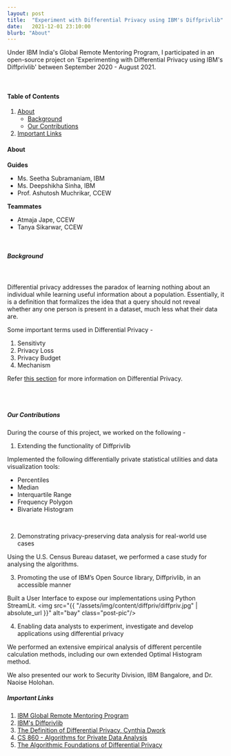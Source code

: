 ```yaml
---
layout: post
title:  "Experiment with Differential Privacy using IBM's Diffprivlib"
date:   2021-12-01 23:10:00
blurb: "About"
---
```

Under IBM India's Global Remote Mentoring Program, I participated in an open-source project on 'Experimenting with Differential Privacy using IBM's Diffprivlib' between September 2020 - August 2021.

<br />


#### Table of Contents
1. [About](#about)
    * [Background](#about)
    * [Our Contributions](#our-contributions)
3. [Important Links](#important-links)

#### About

**Guides**
- Ms. Seetha Subramaniam, IBM
- Ms. Deepshikha Sinha, IBM
- Prof. Ashutosh Muchrikar, CCEW

**Teammates**
- Atmaja Jape, CCEW
- Tanya Sikarwar, CCEW
<br />

##### Background

<br />

Differential privacy addresses the paradox of learning nothing about an individual while learning useful information about a population. Essentially, it is a definition that formalizes the idea that a query should not reveal whether any one person is present in a dataset, much less what their data are.

Some important terms used in Differential Privacy -
1. Sensitivty
2. Privacy Loss
3. Privacy Budget
4. Mechanism

Refer [this section](#important-links) for more information on Differential Privacy.

<br />
<br />

##### Our Contributions

During the course of this project, we worked on the following -

1. Extending the functionality of Diffprivlib

Implemented the following differentially private statistical utilities and data visualization tools:
* Percentiles
* Median
* Interquartile Range
* Frequency Polygon
* Bivariate Histogram
<br />

2. Demonstrating privacy-preserving data analysis for real-world use cases

Using the U.S. Census Bureau dataset, we performed a case study for analysing the algorithms.

3. Promoting the use of IBM’s Open Source library, Diffprivlib, in an accessible manner

Built a User Interface to expose our implementations using Python StreamLit.
<img src="{{ "/assets/img/content/diffpriv/diffpriv.jpg" | absolute_url }}" alt="bay" class="post-pic"/>

4. Enabling data analysts to experiment, investigate and develop applications using differential privacy

We performed an extensive empirical analysis of different percentile calculation methods, including our own extended Optimal Histogram method.
<br />

We also presented our work to Security Division, IBM Bangalore, and Dr. Naoise Holohan.

##### Important Links

1. [IBM Global Remote Mentoring Program](http://connecttobuild.in/)
2. [IBM's Diffprivlib](https://github.com/IBM/differential-privacy-library)
3. [The Definition of Differential Privacy, Cynthia Dwork](https://www.youtube.com/watch?v=lg-VhHlztqo)
4. [CS 860 - Algorithms for Private Data Analysis](http://www.gautamkamath.com/CS860-fa2020.html)
5. [The Algorithmic Foundations of Differential Privacy](https://www.cis.upenn.edu/~aaroth/Papers/privacybook.pdf)
